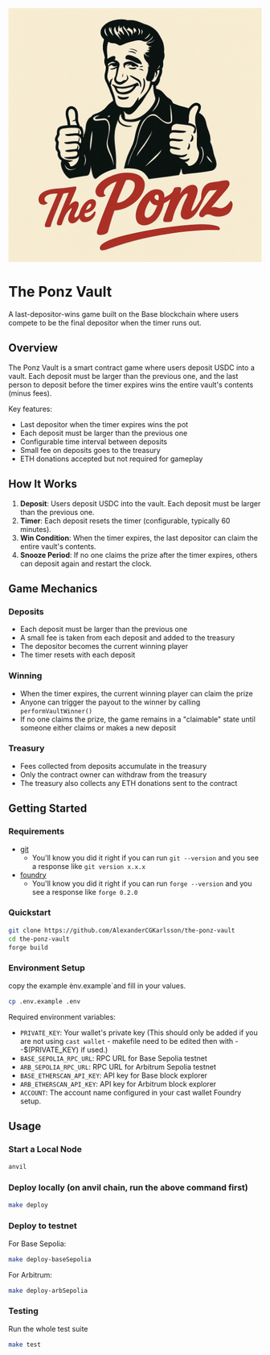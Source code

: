 ![img](img/The%20Ponz.png)


# The Ponz Vault

A last-depositor-wins game built on the Base blockchain where users compete to be the final depositor when the timer runs out.

## Overview

The Ponz Vault is a smart contract game where users deposit USDC into a vault. Each deposit must be larger than the previous one, and the last person to deposit before the timer expires wins the entire vault's contents (minus fees).

Key features:
- Last depositor when the timer expires wins the pot
- Each deposit must be larger than the previous one
- Configurable time interval between deposits
- Small fee on deposits goes to the treasury
- ETH donations accepted but not required for gameplay

## How It Works

1. **Deposit**: Users deposit USDC into the vault. Each deposit must be larger than the previous one.
2. **Timer**: Each deposit resets the timer (configurable, typically 60 minutes).
3. **Win Condition**: When the timer expires, the last depositor can claim the entire vault's contents.
4. **Snooze Period**: If no one claims the prize after the timer expires, others can deposit again and restart the clock.

## Game Mechanics

### Deposits
- Each deposit must be larger than the previous one
- A small fee is taken from each deposit and added to the treasury
- The depositor becomes the current winning player
- The timer resets with each deposit

### Winning
- When the timer expires, the current winning player can claim the prize
- Anyone can trigger the payout to the winner by calling `performVaultWinner()`
- If no one claims the prize, the game remains in a "claimable" state until someone either claims or makes a new deposit

### Treasury
- Fees collected from deposits accumulate in the treasury
- Only the contract owner can withdraw from the treasury
- The treasury also collects any ETH donations sent to the contract

## Getting Started

### Requirements

- [git](https://git-scm.com/book/en/v2/Getting-Started-Installing-Git)
  - You'll know you did it right if you can run `git --version` and you see a response like `git version x.x.x`
- [foundry](https://getfoundry.sh/)
  - You'll know you did it right if you can run `forge --version` and you see a response like `forge 0.2.0`

### Quickstart

```bash
git clone https://github.com/AlexanderCGKarlsson/the-ponz-vault
cd the-ponz-vault
forge build
```

###  Environment Setup
copy the example ènv.example`and fill in your values.

``` bash
cp .env.example .env
```

Required environment variables:
- `PRIVATE_KEY`: Your wallet's private key (This should only be added if you are not using `cast wallet` - makefile need to be edited then with --$(PRIVATE_KEY) if used.)
- `BASE_SEPOLIA_RPC_URL`: RPC URL for Base Sepolia testnet
- `ARB_SEPOLIA_RPC_URL`: RPC URL for Arbitrum Sepolia testnet
- `BASE_ETHERSCAN_API_KEY`: API key for Base block explorer
- `ARB_ETHERSCAN_API_KEY`: API key for Arbitrum block explorer
- `ACCOUNT`: The account name configured in your cast wallet Foundry setup.

## Usage

### Start a Local Node

``` bash
anvil
```

### Deploy locally (on anvil chain, run the above command first)

``` bash
make deploy
```

### Deploy to testnet

For Base Sepolia:

``` bash
make deploy-baseSepolia
```

For Arbitrum:

``` bash
make deploy-arbSepolia
```

### Testing

Run the whole test suite

``` bash
make test
```

